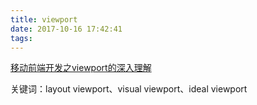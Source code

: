 ```yaml
---
title: viewport
date: 2017-10-16 17:42:41
tags: 
---
```

[移动前端开发之viewport的深入理解](http://www.cnblogs.com/2050/p/3877280.html)

关键词：layout viewport、visual viewport、ideal viewport